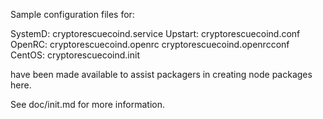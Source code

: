Sample configuration files for:

SystemD: cryptorescuecoind.service
Upstart: cryptorescuecoind.conf
OpenRC:  cryptorescuecoind.openrc
         cryptorescuecoind.openrcconf
CentOS:  cryptorescuecoind.init

have been made available to assist packagers in creating node packages here.

See doc/init.md for more information.
